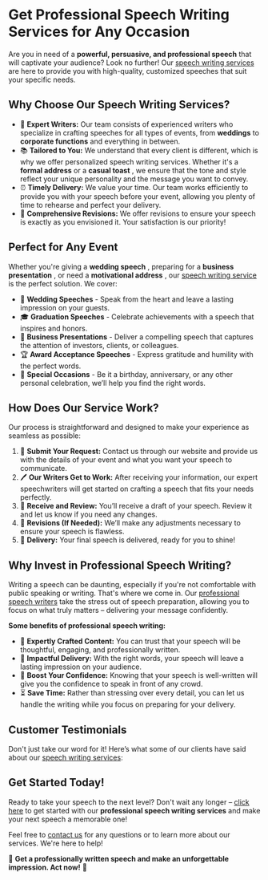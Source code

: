 # Get Professional Speech Writing Services for Any Occasion

Are you in need of a **powerful, persuasive, and professional speech** that will captivate your audience? Look no further! Our [speech writing services](https://tinyurl.com/topessay?keyword=speech+writing) are here to provide you with high-quality, customized speeches that suit your specific needs.

## Why Choose Our Speech Writing Services?

- 💬 **Expert Writers:** Our team consists of experienced writers who specialize in crafting speeches for all types of events, from **weddings** to **corporate functions** and everything in between.
- 📚 **Tailored to You:** We understand that every client is different, which is why we offer personalized speech writing services. Whether it's a **formal address** or a **casual toast** , we ensure that the tone and style reflect your unique personality and the message you want to convey.
- ⏰ **Timely Delivery:** We value your time. Our team works efficiently to provide you with your speech before your event, allowing you plenty of time to rehearse and perfect your delivery.
- 📝 **Comprehensive Revisions:** We offer revisions to ensure your speech is exactly as you envisioned it. Your satisfaction is our priority!

## Perfect for Any Event

Whether you're giving a **wedding speech** , preparing for a **business presentation** , or need a **motivational address** , our [speech writing service](https://tinyurl.com/topessay?keyword=speech+writing) is the perfect solution. We cover:

- 🎤 **Wedding Speeches** - Speak from the heart and leave a lasting impression on your guests.
- 🎓 **Graduation Speeches** - Celebrate achievements with a speech that inspires and honors.
- 💼 **Business Presentations** - Deliver a compelling speech that captures the attention of investors, clients, or colleagues.
- 🏆 **Award Acceptance Speeches** - Express gratitude and humility with the perfect words.
- 🎉 **Special Occasions** - Be it a birthday, anniversary, or any other personal celebration, we’ll help you find the right words.

## How Does Our Service Work?

Our process is straightforward and designed to make your experience as seamless as possible:

1. 📩 **Submit Your Request:** Contact us through our website and provide us with the details of your event and what you want your speech to communicate.
2. 🖊️ **Our Writers Get to Work:** After receiving your information, our expert speechwriters will get started on crafting a speech that fits your needs perfectly.
3. 💬 **Receive and Review:** You’ll receive a draft of your speech. Review it and let us know if you need any changes.
4. 🔄 **Revisions (If Needed):** We’ll make any adjustments necessary to ensure your speech is flawless.
5. 🎉 **Delivery:** Your final speech is delivered, ready for you to shine!

## Why Invest in Professional Speech Writing?

Writing a speech can be daunting, especially if you're not comfortable with public speaking or writing. That's where we come in. Our [professional speech writers](https://tinyurl.com/topessay?keyword=speech+writing) take the stress out of speech preparation, allowing you to focus on what truly matters – delivering your message confidently.

**Some benefits of professional speech writing:**

- 🧠 **Expertly Crafted Content:** You can trust that your speech will be thoughtful, engaging, and professionally written.
- 🎯 **Impactful Delivery:** With the right words, your speech will leave a lasting impression on your audience.
- 💪 **Boost Your Confidence:** Knowing that your speech is well-written will give you the confidence to speak in front of any crowd.
- ⏳ **Save Time:** Rather than stressing over every detail, you can let us handle the writing while you focus on preparing for your delivery.

## Customer Testimonials

Don't just take our word for it! Here’s what some of our clients have said about our [speech writing services](https://tinyurl.com/topessay?keyword=speech+writing):

## Get Started Today!

Ready to take your speech to the next level? Don't wait any longer – [click here](https://tinyurl.com/topessay?keyword=speech+writing) to get started with our **professional speech writing services** and make your next speech a memorable one!

Feel free to [contact us](https://tinyurl.com/topessay?keyword=speech+writing) for any questions or to learn more about our services. We're here to help!

💼 **Get a professionally written speech and make an unforgettable impression. Act now!** 💬
